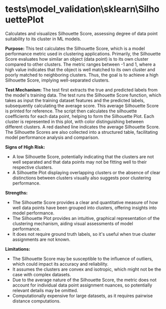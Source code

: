 # tests\model_validation\sklearn\SilhouettePlot

Calculates and visualizes Silhouette Score, assessing degree of data point suitability to its cluster in ML models.

**Purpose:** This test calculates the Silhouette Score, which is a model performance metric used in clustering
applications. Primarily, the Silhouette Score evaluates how similar an object (data point) is to its own cluster
compared to other clusters. The metric ranges between -1 and 1, where a high value indicates that the object is
well matched to its own cluster and poorly matched to neighboring clusters. Thus, the goal is to achieve a high
Silhouette Score, implying well-separated clusters.

**Test Mechanism:** The test first extracts the true and predicted labels from the model's training data. The test
runs the Silhouette Score function, which takes as input the training dataset features and the predicted labels,
subsequently calculating the average score. This average Silhouette Score is printed for reference. The script then
calculates the silhouette coefficients for each data point, helping to form the Silhouette Plot. Each cluster is
represented in this plot, with color distinguishing between different clusters. A red dashed line indicates the
average Silhouette Score. The Silhouette Scores are also collected into a structured table, facilitating model
performance analysis and comparison.

**Signs of High Risk:**
- A low Silhouette Score, potentially indicating that the clusters are not well separated and that data points may
not be fitting well to their respective clusters.
- A Silhouette Plot displaying overlapping clusters or the absence of clear distinctions between clusters visually
also suggests poor clustering performance.

**Strengths:**
- The Silhouette Score provides a clear and quantitative measure of how well data points have been grouped into
clusters, offering insights into model performance.
- The Silhouette Plot provides an intuitive, graphical representation of the clustering mechanism, aiding visual
assessments of model performance.
- It does not require ground truth labels, so it's useful when true cluster assignments are not known.

**Limitations:**
- The Silhouette Score may be susceptible to the influence of outliers, which could impact its accuracy and
reliability.
- It assumes the clusters are convex and isotropic, which might not be the case with complex datasets.
- Due to the average nature of the Silhouette Score, the metric does not account for individual data point
assignment nuances, so potentially relevant details may be omitted.
- Computationally expensive for large datasets, as it requires pairwise distance computations.